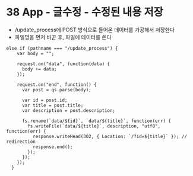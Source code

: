 # 38 App - 글수정 - 수정된 내용 저장

- /update_process에 POST 방식으로 들어온 데이터를 가공해서 저장한다
- 파일명을 먼저 바꾼 후, 파일에 데이터를 쓴다

```
else if (pathname === "/update_process") {
    var body = "";

    request.on("data", function(data) {
      body += data;
    });

    request.on("end", function() {
      var post = qs.parse(body);

      var id = post.id;
      var title = post.title;
      var description = post.description;

      fs.rename(`data/${id}`, `data/${title}`, function(err) {
        fs.writeFile(`data/${title}`, description, "utf8", function(err) {
          response.writeHead(302, { Location: `/?id=${title}` }); // redirection
          response.end();
        });
      });
    });
  }
```
